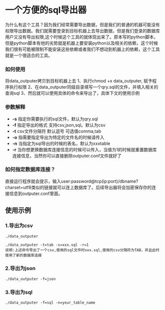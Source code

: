# 一个方便的sql导出器  

为什么有这个工具？因为我们经常需要导出数据，但是我们的普通的机器可能没有权限导出数据。我们就需要登录到目标机器上去导出数据，但是我们登录的数据库用户又没有导出权限,这个时候这个工具的就体现出来了。原本写的python脚本，但是python脚本有他的劣势就是机器上要安装python以及相关的依赖，这个时候我们很有可能被限制不能安装这些依赖或者我们不想动到机器上的依赖，这个工具就是一个很适合的工具。

### 如何使用
将data_outputer拷贝到目标机器上去
1、执行chmod +x data_outputer, 赋予程序执行权限
2、在data_outputer同级目录填写一个qry.sql的文件，并填入相关的查询sql
3、然后就可以使用具体的命令来导出了，具体下文的使用示例

### 参数解释
* **-s**  指定你需要执行的sql文件，默认为qry.sql
* **-f**  指定导出的格式 支持csv,json,sql。默认为csv
* **-t**  csv文件分隔符 默认逗号  可选值comma,tab
* **-o**  指需要指定导出为特定的文件名的时候请传入
* **-n**  当指定为sql导出的时候的表名，默认为xxxtable
* **-r**  当你想更换数据库连接信息的时候可以传入，当值为1的时候就重置数据库连接信息，当然你可以直接删除outputer.conf文件就好了  

### 如何指定数据库连接？
直接运行程序就会提示，输入user:password@tcp(ip:port)/dbname?charset=utf8类似的链接就可以连上数据库了。后续导出器将会加密保存你的连接信息到outputer.conf里面。

## 使用示例
### 1.导出为csv
```
./data_outputer 

./data_outputer -t=tab -s=xxx.sql -r=1
说明:上述命令导出了一个csv,使用的sql文件时xxx.sql,使用的csv分隔符为TAB，并且此时使用了新的数据库连接
```

### 2.导出为json
```
./data_outputer -f=json
```

### 3.导出为sql
```
./data_outputer -f=sql -n=your_table_name
```
